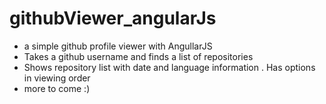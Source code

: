 # githubViewer_angularJs
- a simple github profile viewer with AngullarJS
- Takes a github username and finds a list of repositories
- Shows repository list with date and language information . Has options in viewing order
- more to come :)
